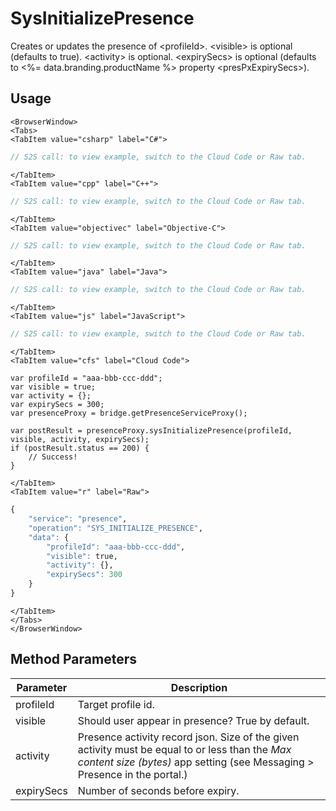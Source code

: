 # SysInitializePresence

Creates or updates the presence of \<profileId\>. \<visible\> is optional (defaults to true). \<activity\> is optional. \<expirySecs\> is optional (defaults to <%= data.branding.productName %> property \<presPxExpirySecs\>).

<PartialServop service_name="presence" operation_name="SYS_INITIALIZE_PRESENCE" />

## Usage

```mdx-code-block
<BrowserWindow>
<Tabs>
<TabItem value="csharp" label="C#">
```

```csharp
// S2S call: to view example, switch to the Cloud Code or Raw tab.
```

```mdx-code-block
</TabItem>
<TabItem value="cpp" label="C++">
```

```cpp
// S2S call: to view example, switch to the Cloud Code or Raw tab.
```

```mdx-code-block
</TabItem>
<TabItem value="objectivec" label="Objective-C">
```

```objectivec
// S2S call: to view example, switch to the Cloud Code or Raw tab.
```

```mdx-code-block
</TabItem>
<TabItem value="java" label="Java">
```

```java
// S2S call: to view example, switch to the Cloud Code or Raw tab.
```

```mdx-code-block
</TabItem>
<TabItem value="js" label="JavaScript">
```

```javascript
// S2S call: to view example, switch to the Cloud Code or Raw tab.
```

```mdx-code-block
</TabItem>
<TabItem value="cfs" label="Cloud Code">
```

```cfscript
var profileId = "aaa-bbb-ccc-ddd";
var visible = true;
var activity = {};
var expirySecs = 300;
var presenceProxy = bridge.getPresenceServiceProxy();

var postResult = presenceProxy.sysInitializePresence(profileId, visible, activity, expirySecs);
if (postResult.status == 200) {
    // Success!
}
```

```mdx-code-block
</TabItem>
<TabItem value="r" label="Raw">
```

```r
{
	"service": "presence",
	"operation": "SYS_INITIALIZE_PRESENCE",
	"data": {
		"profileId": "aaa-bbb-ccc-ddd",
		"visible": true,
		"activity": {},
		"expirySecs": 300
	}
}
```

```mdx-code-block
</TabItem>
</Tabs>
</BrowserWindow>
```

## Method Parameters
Parameter | Description
--------- | -----------
profileId | Target profile id. 
visible | Should user appear in presence? True by default. 
activity | Presence activity record json. Size of the given activity must be equal to or less than the *Max content size (bytes)* app setting (see Messaging > Presence in the portal.) 
expirySecs | Number of seconds before expiry. 


